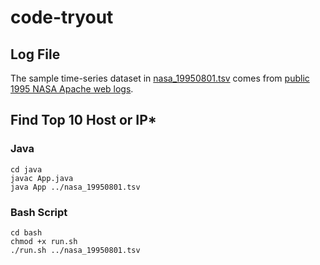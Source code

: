 # code-tryout

## Log File
The sample time-series dataset in [nasa_19950801.tsv](nasa_19950801.tsv) comes from [public 1995 NASA Apache web logs](http://ita.ee.lbl.gov/html/contrib/NASA-HTTP.html).

## Find Top 10 Host or IP*

### Java
```
cd java
javac App.java
java App ../nasa_19950801.tsv
```

### Bash Script
```
cd bash
chmod +x run.sh
./run.sh ../nasa_19950801.tsv
```
